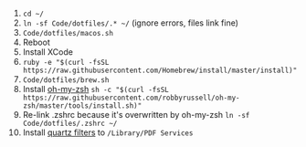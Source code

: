 1. `cd ~/`
1. `ln -sf Code/dotfiles/.* ~/` (ignore errors, files link fine)
1. `Code/dotfiles/macos.sh`
1. Reboot
1. Install XCode
1. `ruby -e "$(curl -fsSL https://raw.githubusercontent.com/Homebrew/install/master/install)"`
1. `Code/dotfiles/brew.sh`
1. Install [oh-my-zsh](https://github.com/robbyrussell/oh-my-zsh) `sh -c "$(curl -fsSL https://raw.githubusercontent.com/robbyrussell/oh-my-zsh/master/tools/install.sh)"`
1. Re-link .zshrc because it's overwritten by oh-my-zsh `ln -sf Code/dotfiles/.zshrc ~/`
1. Install [quartz filters](https://github.com/joshcarr/Apple-Quartz-Filters) to `/Library/PDF Services`
